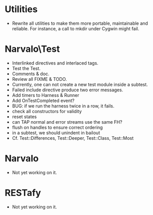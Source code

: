 Utilities
=========

* Rewrite all utilities to make them more portable, maintainable and reliable.
For instance, a call to mkdir under Cygwin might fail.

Narvalo\Test
============

* Interlinked directives and interlaced tags.
* Test the Test.
* Comments & doc.
* Review all FIXME & TODO.
* Currently, one can not create a new test module inside a subtest.
* Failed include directive produce two error messages.
* Add timers to Harness & Runner
* Add OnTestCompleted event?
* BUG: if we run the harness twice in a row, it fails.
* check all constructors for validity
* reset states
* can TAP normal and error streams use the same FH?
* flush on handles to ensure correct ordering
* in a subtest, we should unindent in bailout
* Cf. Test::Differences, Test::Deeper, Test::Class, Test::Most

Narvalo
=======

* Not yet working on it.

RESTafy
=======

* Not yet working on it.


